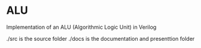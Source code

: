 # ALU
Implementation of an ALU (Algorithmic Logic Unit) in Verilog

./src is the source folder
./docs is the documentation and presenttion folder
